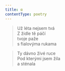 ```yaml
---
title: α
contentType: poetry
---
```


> Už léta nejsem tvá  
> Z židle tě páčí  
> tvoje paže  
> s fialovýma rukama

> Ty dávno živé ruce  
> Pod kterými jsem žila  
> a sténala
